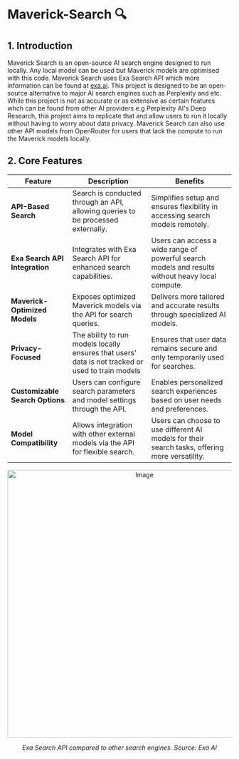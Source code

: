 # Maverick-Search 🔍

## 1. Introduction
Maverick Search is an open-source AI search engine designed to run locally. Any local model can be used but Maverick models are optimised with this code. Maverick Search uses Exa Search API which more information can be found at [exa.ai](https://exa.ai/). This project is designed to be an open-source alternative to major AI search engines such as Perplexity and etc. While this project is not as accurate or as extensive as certain features whch can be found from other AI providers e.g Perplexity AI's Deep Research, this project aims to replicate that and allow users to run it locally without having to worry about data privacy. Maverick Search can also use other API models from OpenRouter for users that lack the compute to run the Maverick models locally.

## 2. Core Features

| **Feature**                    | **Description**                                                                 | **Benefits**                                                                 |
|---------------------------------|---------------------------------------------------------------------------------|-----------------------------------------------------------------------------|
| **API-Based Search**            | Search is conducted through an API, allowing queries to be processed externally. | Simplifies setup and ensures flexibility in accessing search models remotely. |
| **Exa Search API Integration**  | Integrates with Exa Search API for enhanced search capabilities.                 | Users can access a wide range of powerful search models and results without heavy local compute. |
| **Maverick-Optimized Models**   | Exposes optimized Maverick models via the API for search queries.               | Delivers more tailored and accurate results through specialized AI models.   |
| **Privacy-Focused**             | The ability to run models locally ensures that users' data is not tracked or used to train models  | Ensures that user data remains secure and only temporarily used for searches. |
| **Customizable Search Options** | Users can configure search parameters and model settings through the API.       | Enables personalized search experiences based on user needs and preferences. |
| **Model Compatibility**         | Allows integration with other external models via the API for flexible search.  | Users can choose to use different AI models for their search tasks, offering more versatility. |

<p align="center">
  <img src="https://exa.imgix.net/simpleqa-eval-7.png?fm=avif&q=50" alt="Image" width=600 />
</p>

<p align="center">
  <em>Exa Search API compared to other search engines. Source: Exa AI</em>
</p>


